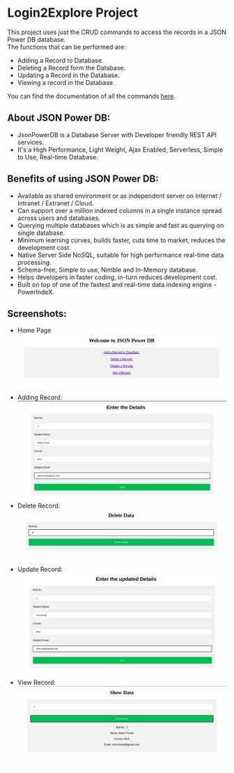 # Login2Explore Project
This project uses just the CRUD commands to access the records in a JSON Power DB database.<br>
The functions that can be performed are:
* Adding a Record to Database.
* Deleting a Record form the Database.
* Updating a Record in the Database.
* Viewing a record in the Database.

You can find the documentation of all the commands <a href="http://login2explore.com/jpdb/docs.html">here</a>.<br>

## About JSON Power DB:
* JsonPowerDB is a Database Server with Developer friendly REST API services. 
* It's a High Performance, Light Weight, Ajax Enabled, Serverless, Simple to Use, Real-time Database.

## Benefits of using JSON Power DB:
* Available as shared environment or as independent server on Internet / Intranet / Extranet / Cloud.
* Can support over a million indexed columns in a single instance spread across users and databases.
* Querying multiple databases which is as simple and fast as querying on single database.
* Minimum learning curves, builds faster, cuts time to market, reduces the development cost.
* Native Server Side NoSQL, suitable for high performance real-time data processing.
* Schema-free, Simple to use, Nimble and In-Memory database.
* Helps developers in faster coding, in-turn reduces development cost.
* Built on top of one of the fastest and real-time data indexing engine - PowerIndeX.

## Screenshots:
* Home Page
  ![home_page](https://github.com/Vatsal32/L2E-Project/blob/master/screenshots/home_page.jpg?raw=true)
* Adding Record:
  ![add_Record](https://github.com/Vatsal32/L2E-Project/blob/master/screenshots/add_Record.jpg?raw=true)
* Delete Record:
  ![del_Record](https://github.com/Vatsal32/L2E-Project/blob/master/screenshots/del_Record.jpg?raw=true)
* Update Record:
  ![upd_Record](https://github.com/Vatsal32/L2E-Project/blob/master/screenshots/upd_Record.jpg?raw=true)
* View Record:
  ![see_Record](https://github.com/Vatsal32/L2E-Project/blob/master/screenshots/see_Record.jpg?raw=true)
